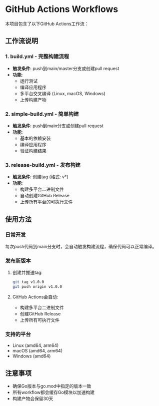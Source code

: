# GitHub Actions Workflows

本项目包含了以下GitHub Actions工作流：

## 工作流说明

### 1. build.yml - 完整构建流程
- **触发条件**: push到main/master分支或创建pull request
- **功能**:
  - 运行测试
  - 编译应用程序
  - 多平台交叉编译 (Linux, macOS, Windows)
  - 上传构建产物

### 2. simple-build.yml - 简单构建
- **触发条件**: push到main分支或创建pull request
- **功能**:
  - 基本的依赖安装
  - 编译应用程序
  - 验证构建结果

### 3. release-build.yml - 发布构建
- **触发条件**: 创建tag (格式: v*)
- **功能**:
  - 构建多平台二进制文件
  - 自动创建GitHub Release
  - 上传所有平台的可执行文件

## 使用方法

### 日常开发
每次push代码到main分支时，会自动触发构建流程，确保代码可以正常编译。

### 发布新版本
1. 创建并推送tag:
   ```bash
   git tag v1.0.0
   git push origin v1.0.0
   ```

2. GitHub Actions会自动:
   - 构建多平台二进制文件
   - 创建GitHub Release
   - 上传所有可执行文件

### 支持的平台
- Linux (amd64, arm64)
- macOS (amd64, arm64) 
- Windows (amd64)

## 注意事项
- 确保Go版本与go.mod中指定的版本一致
- 所有workflow都会缓存Go模块以加速构建
- 构建产物会保留30天

